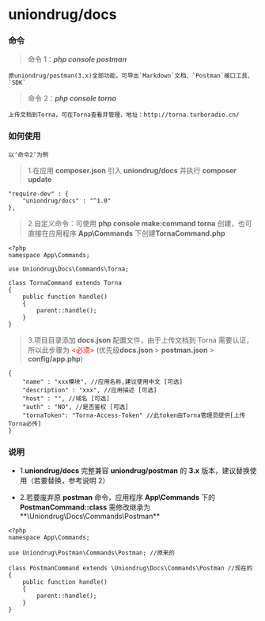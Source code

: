# uniondrug/docs

### 命令

> 命令 1：**_php console postman_**

    原uniondrug/postman(3.x)全部功能，可导出`Markdown`文档、`Postman`接口工具、`SDK`

> 命令 2：**_php console torna_**

    上传文档到Torna，可在Torna查看并管理，地址：http://torna.turboradio.cn/

### 如何使用

    以‘命令2’为例

> 1.在应用 **composer.json** 引入 **uniondrug/docs** 并执行 **composer update**

```
"require-dev" : {
	"uniondrug/docs" : "^1.0"
},
```

> 2.自定义命令：可使用 **php console make:command torna** 创建，也可直接在应用程序 **App\Commands** 下创建**TornaCommand.php**

```
<?php
namespace App\Commands;

use Uniondrug\Docs\Commands\Torna;

class TornaCommand extends Torna
{
    public function handle()
    {
        parent::handle();
    }
}
```

> 3.项目目录添加 **docs.json** 配置文件，由于上传文档到 Torna 需要认证，所以此步骤为 <font style="color: red;"><必须></font> (优先级**docs.json** > **postman.json** > **config/app.php**)

```
{
    "name" : "xxx模块", //应用名称,建议使用中文 [可选]
    "description" : "xxx", //应用描述 [可选]
    "host" : "", //域名 [可选]
    "auth" : "NO", //是否鉴权 [可选]
    "tornaToken": "Torna-Access-Token" //此token由Torna管理员提供[上传Torna必传]
}
```

### 说明

- 1.**uniondrug/docs** 完整兼容 **uniondrug/postman** 的 **3.x** 版本，建议替换使用（若要替换，参考说明 2）

- 2.若要废弃原 **postman** 命令，应用程序 **App\Commands** 下的 **PostmanCommand::class** 需修改继承为**\Uniondrug\Docs\Commands\Postman**

```
<?php
namespace App\Commands;

use Uniondrug\Postman\Commands\Postman; //原来的

class PostmanCommand extends \Uniondrug\Docs\Commands\Postman //现在的
{
    public function handle()
    {
        parent::handle();
    }
}


```
